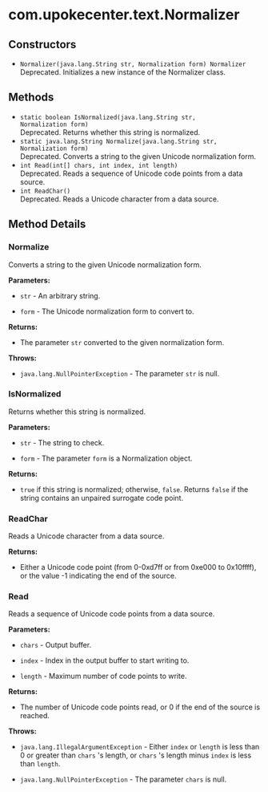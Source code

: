 # com.upokecenter.text.Normalizer

## Constructors

* `Normalizer​(java.lang.String str,
Normalization form) Normalizer`<br>
 Deprecated. Initializes a new instance of the Normalizer
 class.

## Methods

* `static boolean IsNormalized​(java.lang.String str,
Normalization form)`<br>
 Deprecated. Returns whether this string is normalized.
* `static java.lang.String Normalize​(java.lang.String str,
Normalization form)`<br>
 Deprecated. Converts a string to the given Unicode normalization form.
* `int Read​(int[] chars,
int index,
int length)`<br>
 Deprecated. Reads a sequence of Unicode code points from a data source.
* `int ReadChar()`<br>
 Deprecated. Reads a Unicode character from a data source.

## Method Details

### <a id='Normalize(java.lang.String,com.upokecenter.text.Normalization)'>Normalize</a>

Converts a string to the given Unicode normalization form.

**Parameters:**

* <code>str</code> - An arbitrary string.

* <code>form</code> - The Unicode normalization form to convert to.

**Returns:**

* The parameter <code>str</code> converted to the given normalization form.

**Throws:**

* <code>java.lang.NullPointerException</code> - The parameter <code>str</code> is null.

### <a id='IsNormalized(java.lang.String,com.upokecenter.text.Normalization)'>IsNormalized</a>

Returns whether this string is normalized.

**Parameters:**

* <code>str</code> - The string to check.

* <code>form</code> - The parameter <code>form</code> is a Normalization object.

**Returns:**

* <code>true</code> if this string is normalized; otherwise, <code>false</code>.
 Returns <code>false</code> if the string contains an unpaired surrogate
 code point.

### <a id='ReadChar()'>ReadChar</a>

Reads a Unicode character from a data source.

**Returns:**

* Either a Unicode code point (from 0-0xd7ff or from 0xe000 to
 0x10ffff), or the value -1 indicating the end of the source.

### <a id='Read(int[],int,int)'>Read</a>

Reads a sequence of Unicode code points from a data source.

**Parameters:**

* <code>chars</code> - Output buffer.

* <code>index</code> - Index in the output buffer to start writing to.

* <code>length</code> - Maximum number of code points to write.

**Returns:**

* The number of Unicode code points read, or 0 if the end of the
 source is reached.

**Throws:**

* <code>java.lang.IllegalArgumentException</code> - Either <code>index</code> or <code>length</code> is less
 than 0 or greater than <code>chars</code> 's length, or <code>chars</code> 's
 length minus <code>index</code> is less than <code>length</code>.

* <code>java.lang.NullPointerException</code> - The parameter <code>chars</code> is null.
